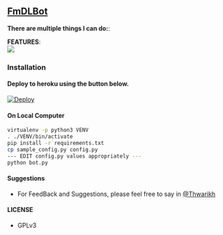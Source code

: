 ## [FmDLBot](https://telegram.org/FmDL_Bot)

**There are multiple things I can do:**:

**FEATURES**:  
![​](https://telegra.ph/file/92da763236c0b6768073a.jpg)


### Installation

#### Deploy to heroku using the button below.

[![Deploy](https://www.herokucdn.com/deploy/button.svg)](https://heroku.com/deploy?template=https://github.com/Hashimkp/FmDl_bot/tree/master)

#### On Local Computer

```sh
virtualenv -p python3 VENV
. ./VENV/bin/activate
pip install -r requirements.txt
cp sample_config.py config.py
--- EDIT config.py values appropriately ---
python bot.py
```
#### Suggestions

- For FeedBack and Suggestions, please feel free to say in [@Thwarikh](https://telegram.org/thwarikh)

#### LICENSE
- GPLv3
